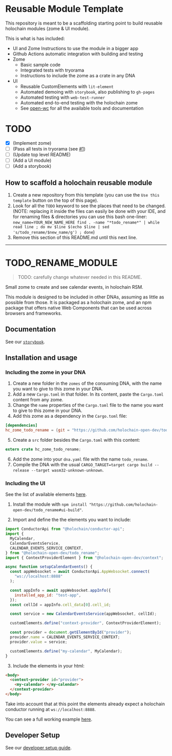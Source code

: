 # Reusable Module Template

This repository is meant to be a scaffolding starting point to build reusable holochain modules (zome & UI module).

This is what is has included:

- UI and Zome Instructions to use the module in a bigger app
- Github Actions automatic integration with building and testing
- Zome
  - Basic sample code 
  - Integrated tests with tryorama
  - Instructions to include the zome as a crate in any DNA
- UI
  - Reusable CustomElements with `lit-element`
  - Automated demoing with `storybook`, also publishing to `gh-pages`
  - Automated testing with `web-test-runner`
  - Automated end-to-end testing with the holochain zome
  - See [open-wc](https://open-wc.org/) for all the available tools and documentation

# TODO
- [x] (Implement zome)
- [ ] (Pass all tests in tryorama (see [#1](https://github.com/holochain-open-dev/contacts/issues/1))
- [ ] (Update top level README)
- [ ] (Add a UI module)
- [ ] (Add a storybook)

## How to scaffold a holochain reusable module

1. Create a new repository from this template (you can use the `Use this template` button on the top of this page).
2. Look for all the `TODO` keyword to see the places that need to be changed. (NOTE: replacing it inside the files can easily be done with your IDE, and for renaming files & directories you can use this bash one-liner: `new_name=YOUR_NEW_NAME_HERE find . -name "*todo_rename*" | while read line ; do mv $line $(echo $line | sed 's/todo_rename/$new_name/g') ; done`)
3. Remove this section of this README.md until this next line.

---

# TODO_RENAME_MODULE

> TODO: carefully change whatever needed in this README.

Small zome to create and see calendar events, in holochain RSM.

This module is designed to be included in other DNAs, assuming as little as possible from those. It is packaged as a holochain zome, and an npm package that offers native Web Components that can be used across browsers and frameworks.

## Documentation

See our [`storybook`](https://holochain-open-dev.github.io/hc_zome_todo_rename).

## Installation and usage

### Including the zome in your DNA

1. Create a new folder in the `zomes` of the consuming DNA, with the name you want to give to this zome in your DNA.
2. Add a new `Cargo.toml` in that folder. In its content, paste the `Cargo.toml` content from any zome.
3. Change the `name` properties of the `Cargo.toml` file to the name you want to give to this zome in your DNA.
4. Add this zome as a dependency in the `Cargo.toml` file:

```toml
[dependencies]
hc_zome_todo_rename = {git = "https://github.com/holochain-open-dev/todo_rename", package = "hc_zome_todo_rename"}
```

5. Create a `src` folder besides the `Cargo.toml` with this content:

```rust
extern crate hc_zome_todo_rename;
```

6. Add the zome into your `dna.yaml` file with the name `todo_rename`.
7. Compile the DNA with the usual `CARGO_TARGET=target cargo build --release --target wasm32-unknown-unknown`.

### Including the UI

See the list of available elements [here](https://holochain-open-dev.github.io/todo_rename).

1. Install the module with `npm install "https://github.com/holochain-open-dev/todo_rename#ui-build"`.

2. Import and define the the elements you want to include:

```js
import ConductorApi from "@holochain/conductor-api";
import {
  MyCalendar,
  CalendarEventsService,
  CALENDAR_EVENTS_SERVICE_CONTEXT,
} from "@holochain-open-dev/todo_rename";
import { ContextProviderElement } from "@holochain-open-dev/context";

async function setupCalendarEvents() {
  const appWebsocket = await ConductorApi.AppWebsocket.connect(
    "ws://localhost:8888"
  );

  const appInfo = await appWebsocket.appInfo({
    installed_app_id: "test-app",
  });
  const cellId = appInfo.cell_data[0].cell_id;

  const service = new CalendarEventsService(appWebsocket, cellId);

  customElements.define("context-provider", ContextProviderElement);

  const provider = document.getElementById("provider");
  provider.name = CALENDAR_EVENTS_SERVICE_CONTEXT;
  provider.value = service;

  customElements.define("my-calendar", MyCalendar);
}
```

3. Include the elements in your html:

```html
<body>
  <context-provider id="provider">
    <my-calendar> </my-calendar>
  </context-provider>
</body>
```

Take into account that at this point the elements already expect a holochain conductor running at `ws://localhost:8888`.

You can see a full working example [here](/ui/demo/index.html).

## Developer Setup

See our [developer setup guide](/dev-setup.md).
